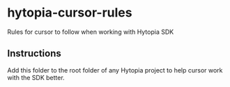# hytopia-cursor-rules
Rules for cursor to follow when working with Hytopia SDK

## Instructions

Add this folder to the root folder of any Hytopia project to help cursor work with the SDK better. 
